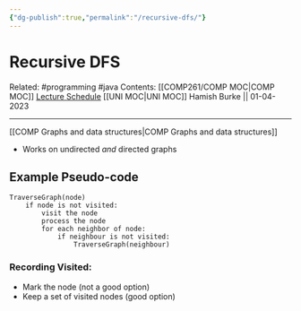 ```yaml
---
{"dg-publish":true,"permalink":"/recursive-dfs/"}
---
```



# Recursive DFS

Related: #programming #java 
Contents: [[COMP261/COMP MOC\|COMP MOC]]
[Lecture Schedule](https://ecs.wgtn.ac.nz/Courses/COMP261_2023T1/LectureSchedule)
[[UNI MOC\|UNI MOC]]
Hamish Burke || 01-04-2023
***
[[COMP Graphs and data structures\|COMP Graphs and data structures]]

- Works on undirected *and* directed graphs

## Example Pseudo-code

```
TraverseGraph(node)
	if node is not visited:
		visit the node
		process the node
		for each neighbor of node:
			if neighbour is not visited:
				TraverseGraph(neighbour)

```

### Recording Visited:

- Mark the node (not a good option)
- Keep a set of visited nodes (good option)